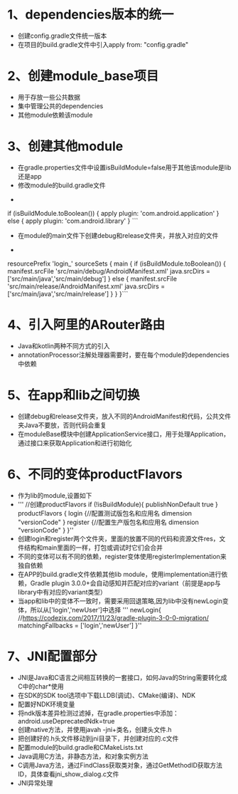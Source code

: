 # 1、dependencies版本的统一
 - 创建config.gradle文件统一版本
 - 在项目的build.gradle文件中引入apply from: "config.gradle"
# 2、创建module_base项目
 - 用于存放一些公共数据
 - 集中管理公共的dependencies
 - 其他module依赖该module
# 3、创建其他module
 - 在gradle.properties文件中设置isBuildModule=false用于其他该module是lib还是app
 - 修改module的build.gradle文件
 - ```
 if (isBuildModule.toBoolean()) {
          apply plugin: 'com.android.application'
      } else {
          apply plugin: 'com.android.library'
      }
      ```
      
  - 在module的main文件下创建debug和release文件夹，并放入对应的文件
  - ``` 
   resourcePrefix 'login_'
    sourceSets {
        main {
            if (isBuildModule.toBoolean()) {
                manifest.srcFile 'src/main/debug/AndroidManifest.xml'
                java.srcDirs = ['src/main/java','src/main/debug']
            } else {
                manifest.srcFile 'src/main/release/AndroidManifest.xml'
                java.srcDirs = ['src/main/java','src/main/release']
            }
        }
    }```
# 4、引入阿里的ARouter路由
 - Java和kotlin两种不同方式的引入
 - annotationProcessor注解处理器需要时，要在每个module的dependencies中依赖
# 5、在app和lib之间切换
 - 创建debug和release文件夹，放入不同的AndroidManifest和代码，公共文件夹Java不要放，否则代码会重复
 - 在moduleBase模块中创建ApplicationService接口，用于处理Application，通过接口来获取Application和进行初始化
# 6、不同的变体productFlavors
 - 作为lib的module,设置如下
 - '''    //创建productFlavors
            if (!isBuildModule){
                publishNonDefault true
            }
            productFlavors {
                login {//配置测试版包名和应用名
                    dimension "versionCode"
                }
                register {//配置生产版包名和应用名
                    dimension "versionCode"
                }
            }''
 - 创建login和register两个文件夹，里面的放置不同的代码和资源文件res，文件结构和main里面的一样，打包或调试时它们会合并
 - 不同的变体可以有不同的依赖，register变体使用registerImplementation来独自依赖
 - 在APP的build.gradle文件依赖其他lib module，使用implementation进行依赖，Gradle plugin 3.0.0+会自动感知并匹配对应的variant（前提是app与library中有对应的variant类型）
 - 当app和lib中的变体不一致时，需要采用回退策略,因为lib中没有newLogin变体，所以从['login','newUser']中选择
 '''
   newLogin{
             //https://codezjx.com/2017/11/23/gradle-plugin-3-0-0-migration/
             matchingFallbacks = ['login','newUser']
         }''



# 7、JNI配置部分
 - JNI是Java和C语言之间相互转换的一套接口，如何Java的String需要转化成C中的char*使用
 - 在SDK的SDK tool选项中下载LLDB(调试)、CMake(编译)、NDK
 - 配置好NDK环境变量
 - 将ndk版本差异检测过滤掉，在gradle.properties中添加：android.useDeprecatedNdk=true
 - 创建native方法，并使用javah -jni+类名，创建头文件.h
 - 把创建好的.h头文件移动到jni目录下，并创建对应的.c文件
 - 配置module的build.gradle和CMakeLists.txt
 - Java调用C方法，非静态方法，和对象实例方法
 - C调用Java方法，通过FindClass获取类对象，通过GetMethodID获取方法ID，具体查看jni_show_dialog.c文件
 - JNI异常处理


 
 